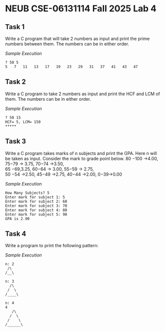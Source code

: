 # NEUB CSE-06131114 Fall 2025 Lab 4

## Task 1
Write a C program that will take 2 numbers as input and print the prime numbers between them. The numbers can be in either order. 

_Sample Execution_
```
? 50 5 
5   7   11   13   17   19   23   29   31   37   41   43   47 
```

## Task 2
Write a C program to take 2 numbers as input and print the HCF and LCM of them. The numbers can be in either order. 

_Sample Execution_
```
? 50 15 
HCF= 5, LCM= 150 
*****
```

## Task 3
Write a C program takes marks of n subjects and print the GPA. Here n will be taken as input. Consider the mark to grade point below. 
80 −100 →4.00,   75−79 → 3.75,   70−74 →3.50,      
65 −69,3.25,    60−64 → 3.00,      55−59 → 2.75,      
50 −54 →2.50,   45−49 →2.75,    40−44 →2.00,     0−39→0.00  

_Sample Execution_
```
How Many Subjects? 5 
Enter mark for subject 1: 5 
Enter mark for subject 2: 60 
Enter mark for subject 3: 70 
Enter mark for subject 4: 80 
Enter mark for subject 5: 90 
GPA is 2.90
```


## Task 4
Write a program to print the following pattern: 

_Sample Execution_
```
n: 2
 /\ 
/__\ 

n: 3
  /\ 
 /  \ 
/____\

n: 4
4 
   /\ 
  /  \ 
 /    \ 
/______\
```

